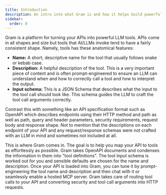 ```yaml
---
title: Introduction
description: An intro into what Gram is and how it helps build powerful LLM integrations.
sidebar:
  order: 0
---
```


Gram is a platform for turning your APIs into powerful LLM tools. APIs come in all shapes and size but tools that AI/LLMs invoke tend to have a fairly consistent shape. Namely, tools has these anatomical features:

- **Name:** A short, descriptive name for the tool that usually follows snake or kebab case.
- **Description:** A helpful description of the tool. This is a very important piece of content and is often prompt-engineered to ensure an LLM can understand when and how to correctly call a tool and how to interpret the output.
- **Input schema:** This is a JSON Schema that describes what the input to the tool call should look like. This schema guides the LLM to craft the tool call arguments correctly.

Contrast this with something like an API specification format such as OpenAPI which describes endpoints using their HTTP method and path as well as path, query and header parameters, security requirements, request body and response shape. Not to mention that the descriptions on each endpoint of your API and any request/response schemas were not crafted with an LLM in mind and sometimes not included at all.

This is where Gram comes in. The goal is to help you map your API to tools as effortlessly as possible. Gram takes OpenAPI documents and condenses the information in them into "tool definitions". The tool input schema is worked out for you and sensible defaults are chosen for the name and description. Once your API is loaded into Gram, you can tune it by prompt-engineering the tool name and description and then chat with it or seamlessly enable a hosted MCP server. Gram takes care of routing tool calls to your API and converting security and tool call arguments into HTTP requests.
